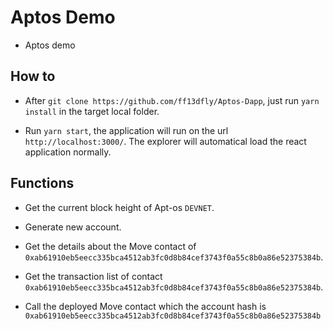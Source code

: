# Aptos Demo

- Aptos demo

## How to 

- After `git clone https://github.com/ff13dfly/Aptos-Dapp`, just run `yarn install` in the target local folder.

- Run `yarn start`, the application will run on the url `http://localhost:3000/`. The explorer will automatical load the react application normally.

## Functions

- Get the current block height of Apt-os `DEVNET`.

- Generate new account.

- Get the details about the Move contact of `0xab61910eb5eecc335bca4512ab3fc0d8b84cef3743f0a55c8b0a86e52375384b`.

- Get the transaction list of contact `0xab61910eb5eecc335bca4512ab3fc0d8b84cef3743f0a55c8b0a86e52375384b`.

- Call the deployed Move contact which the account hash is `0xab61910eb5eecc335bca4512ab3fc0d8b84cef3743f0a55c8b0a86e52375384b` 